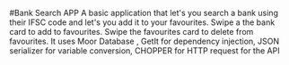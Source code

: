 #Bank Search APP 
A basic application that let's you search a bank using their IFSC code and let's you add it to your favourites. 
Swipe a the bank card to add to favourites.
Swipe the favourites card to delete from favourites.
It uses Moor Database , GetIt for dependency injection, JSON serializer for variable conversion, CHOPPER for HTTP request for the API
